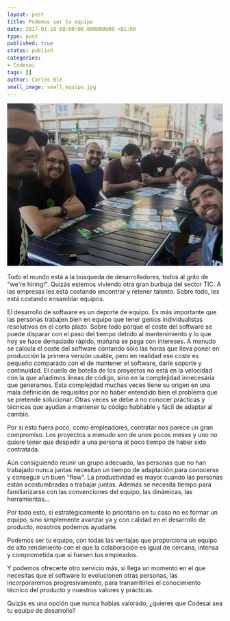 ```yaml
---
layout: post
title: Podemos ser tu equipo
date: 2017-01-18 08:00:00.000000000 +01:00
type: post
published: true
status: publish
categories:
- Codesai
tags: []
author: Carlos Blé
small_image: small_equipo.jpg
---
```


<img src="/assets/equipo.jpg" alt="nuestro equipo casi al completo">

Todo el mundo está a la búsqueda de desarrolladores, todos al grito de "we're hiring!". Quizás estemos viviendo otra gran burbuja del sector TIC. A las empresas les está costando encontrar y retener talento. Sobre todo, les está
costando ensamblar equipos.

El desarrollo de software es un deporte de equipo. Es más importante que las personas trabajen bien en equipo que tener genios individualistas resolutivos en el corto plazo. Sobre todo porque el coste del software se puede disparar con el paso del tiempo debido al mantenimiento y lo que hoy se hace demasiado rápido, mañana se paga con intereses. A menudo se calcula el coste del software contando sólo las horas que lleva poner en producción la primera versión usable, pero en realidad ese coste es pequeño comparado con el de mantener el software, darle soporte y continuidad.
El cuello de botella de los proyectos no está en la velocidad con la que añadimos líneas de código, sino en la complejidad innecesaria que generamos. Esta complejidad muchas veces tiene su origen en una mala definición de requisitos por no haber entendido bien el problema que se pretende solucionar. Otras veces se debe a no conocer prácticas y técnicas que ayudan a mantener tu código habitable y fácil de adaptar al cambio.

Por si esto fuera poco, como empleadores, contratar nos parece un gran compromiso. Los proyectos a menudo son de unos pocos meses y uno no quiere tener que despedir a una persona al poco tiempo de haber sido contratada.

Aún consiguiendo reunir un grupo adecuado, las personas que no han trabajado nunca juntas necesitan un tiempo de adaptación para conocerse y conseguir un buen "flow". La productividad es mayor cuando las personas están acostumbradas a trabajar juntas. Además se necesita tiempo para familiarizarse con las convenciones del equipo, las dinámicas, las herramientas...

Por todo esto, si estratégicamente lo prioritario en tu caso no es formar un equipo, sino simplemente avanzar ya y con calidad en el desarrollo de producto, nosotros podemos ayudarte.

Podemos ser tu equipo, con todas las ventajas que proporciona un equipo de alto rendimiento con el que la colaboración es igual de cercana, intensa y comprometida que si fuesen tus empleados.

Y podemos ofrecerte otro servicio más, si llega un momento en el que necesitas que el software lo evolucionen otras personas, las incorporaremos progresivamente, para transmitirles el conocimiento técnico del producto y nuestros valores y prácticas.

Quizás es una opción que nunca habías valorado, ¿quieres que Codesai sea tu equipo de desarrollo?